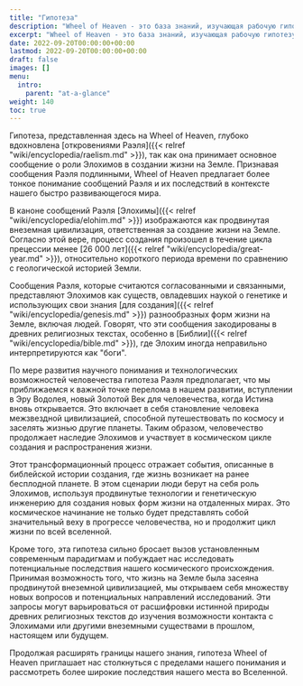 ```yaml
---
title: "Гипотеза"
description: "Wheel of Heaven - это база знаний, изучающая рабочую гипотезу о том, что жизнь на Земле была разумно спроектирована внеземной цивилизацией, так называемыми Элохимами."
excerpt: "Wheel of Heaven - это база знаний, изучающая рабочую гипотезу о том, что жизнь на Земле была разумно спроектирована внеземной цивилизацией, так называемыми Элохимами."
date: 2022-09-20T00:00:00+00:00
lastmod: 2022-09-20T00:00:00+00:00
draft: false
images: []
menu:
  intro:
    parent: "at-a-glance"
weight: 140
toc: true
---
```


Гипотеза, представленная здесь на Wheel of Heaven, глубоко вдохновлена [откровениями Раэля]({{< relref "wiki/encyclopedia/raelism.md" >}}), так как она принимает основное сообщение о роли Элохимов в создании жизни на Земле. Признавая сообщения Раэля подлинными, Wheel of Heaven предлагает более тонкое понимание сообщений Раэля и их последствий в контексте нашего быстро развивающегося мира.

В каноне сообщений Раэля [Элохимы]({{< relref "wiki/encyclopedia/elohim.md" >}}) изображаются как продвинутая внеземная цивилизация, ответственная за создание жизни на Земле. Согласно этой вере, процесс создания произошел в течение цикла прецессии менее [26 000 лет]({{< relref "wiki/encyclopedia/great-year.md" >}}), относительно короткого периода времени по сравнению с геологической историей Земли.

Сообщения Раэля, которые считаются согласованными и связанными, представляют Элохимов как существ, овладевших наукой о генетике и использующих свои знания [для создания]({{< relref "wiki/encyclopedia/genesis.md" >}}) разнообразных форм жизни на Земле, включая людей. Говорят, что эти сообщения закодированы в древних религиозных текстах, особенно в [Библии]({{< relref "wiki/encyclopedia/bible.md" >}}), где Элохим иногда неправильно интерпретируются как "боги".

По мере развития научного понимания и технологических возможностей человечества гипотеза Раэля предполагает, что мы приближаемся к важной точке перелома в нашем развитии, вступлении в Эру Водолея, новый Золотой Век для человечества, когда Истина вновь открывается. Это включает в себя становление человека межзвездной цивилизацией, способной путешествовать по космосу и заселять жизнью другие планеты. Таким образом, человечество продолжает наследие Элохимов и участвует в космическом цикле создания и распространения жизни.

Этот трансформационный процесс отражает события, описанные в библейской истории создания, где жизнь возникает на ранее бесплодной планете. В этом сценарии люди берут на себя роль Элохимов, используя продвинутые технологии и генетическую инженерию для создания новых форм жизни на отдаленных мирах. Это космическое начинание не только будет представлять собой значительный веху в прогрессе человечества, но и продолжит цикл жизни по всей вселенной.

Кроме того, эта гипотеза сильно бросает вызов установленным современным парадигмам и побуждает нас исследовать потенциальные последствия нашего космического происхождения. Принимая возможность того, что жизнь на Земле была засеяна продвинутой внеземной цивилизацией, мы открываем себя множеству новых вопросов и потенциальных направлений исследований. Эти запросы могут варьироваться от расшифровки истинной природы древних религиозных текстов до изучения возможности контакта с Элохимами или другими внеземными существами в прошлом, настоящем или будущем.

Продолжая расширять границы нашего знания, гипотеза Wheel of Heaven приглашает нас столкнуться с пределами нашего понимания и рассмотреть более широкие последствия нашего места во Вселенной.


